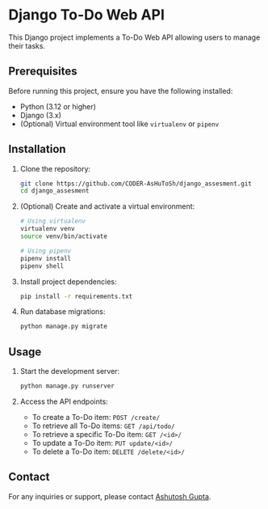 # Django To-Do Web API

This Django project implements a To-Do Web API allowing users to manage their tasks.

## Prerequisites

Before running this project, ensure you have the following installed:

- Python (3.12 or higher)
- Django (3.x)
- (Optional) Virtual environment tool like `virtualenv` or `pipenv`

## Installation

1. Clone the repository:

   ```bash
   git clone https://github.com/CODER-AsHuToSh/django_assesment.git
   cd django_assesment
   ```

2. (Optional) Create and activate a virtual environment:

   ```bash
   # Using virtualenv
   virtualenv venv
   source venv/bin/activate

   # Using pipenv
   pipenv install
   pipenv shell
   ```

3. Install project dependencies:

   ```bash
   pip install -r requirements.txt
   ```

4. Run database migrations:

   ```bash
   python manage.py migrate
   ```

## Usage

1. Start the development server:

   ```bash
   python manage.py runserver
   ```

2. Access the API endpoints:

   - To create a To-Do item: `POST /create/`
   - To retrieve all To-Do items: `GET /api/todo/`
   - To retrieve a specific To-Do item: `GET /<id>/`
   - To update a To-Do item: `PUT update/<id>/`
   - To delete a To-Do item: `DELETE /delete/<id>/`



## Contact

For any inquiries or support, please contact [Ashutosh Gupta](ashutosh.gupta.civ20@iitbhu.ac.in).
